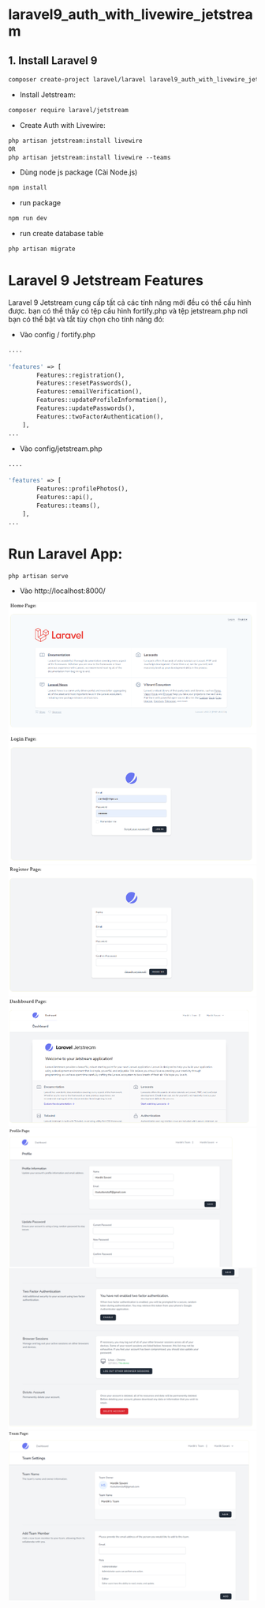 # laravel9_auth_with_livewire_jetstream
## 1. Install Laravel 9
```Dockerfile
composer create-project laravel/laravel laravel9_auth_with_livewire_jetstream
```
- Install Jetstream:
```Dockerfile
composer require laravel/jetstream
```
- Create Auth with Livewire:
```Dockerfile
php artisan jetstream:install livewire
OR
php artisan jetstream:install livewire --teams
```
- Dùng node js package (Cài Node.js) 
```Dockerfile
npm install
```
- run package
```Dockerfile
npm run dev
```
- run create database table
```Dockerfile
php artisan migrate
```

# Laravel 9 Jetstream Features
Laravel 9 Jetstream cung cấp tất cả các tính năng mới đều có thể cấu hình được. bạn có thể thấy có tệp cấu hình fortify.php và tệp jetstream.php nơi bạn có thể bật và tắt tùy chọn cho tính năng đó:
-  Vào config / fortify.php
```Dockerfile
....
  
'features' => [
        Features::registration(),
        Features::resetPasswords(),
        Features::emailVerification(),
        Features::updateProfileInformation(),
        Features::updatePasswords(),
        Features::twoFactorAuthentication(),
    ],
...
```
-  Vào config/jetstream.php
```Dockerfile
....
  
'features' => [
        Features::profilePhotos(),
        Features::api(),
        Features::teams(),
    ],
...
```
# Run Laravel App:
```Dockerfile
php artisan serve
```
- Vào 
http://localhost:8000/

![Container](a.png)
![Container](a1.png)
![Container](a2.png)
![Container](a3.png)
![Container](a4.png)
![Container](a5.png)
![Container](a6.png)
